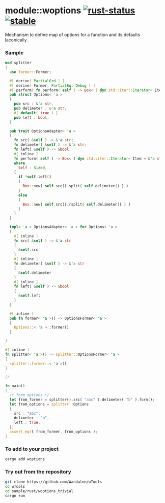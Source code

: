 # module::woptions [![rust-status](https://github.com/Wandalen/wTools/actions/workflows/ToolsRustPush.yml/badge.svg)](https://github.com/Wandalen/wTools/actions/workflows/ToolsRustPush.yml) [![stable](https://img.shields.io/badge/stability-stable-brightgreen.svg)](https://github.com/emersion/stability-badges#stable)

Mechanism to define map of options for a function and its defaults laconically.

### Sample

```rust
mod splitter
{
  use former::Former;

  #[ derive( PartialOrd ) ]
  #[ derive( Former, PartialEq, Debug ) ]
  #[ perform( fn perform( self ) -> Box< ( dyn std::iter::Iterator< Item = &'a str > + 'a ) > ) ]
  pub struct Options< 'a >
  {
    pub src : &'a str,
    pub delimeter : &'a str,
    #[ default( true ) ]
    pub left : bool,
  }

  pub trait OptionsAdapter< 'a >
  {
    fn src( &self ) -> &'a str;
    fn delimeter( &self ) -> &'a str;
    fn left( &self ) -> &bool;
    #[ inline ]
    fn perform( self ) -> Box< ( dyn std::iter::Iterator< Item = &'a str > + 'a ) >
    where
      Self : Sized,
    {
      if *self.left()
      {
        Box::new( self.src().split( self.delimeter() ) )
      }
      else
      {
        Box::new( self.src().rsplit( self.delimeter() ) )
      }
    }
  }

  impl< 'a > OptionsAdapter< 'a > for Options< 'a >
  {
    #[ inline ]
    fn src( &self ) -> &'a str
    {
      &self.src
    }
    #[ inline ]
    fn delimeter( &self ) -> &'a str
    {
      &self.delimeter
    }
    #[ inline ]
    fn left( &self ) -> &bool
    {
      &self.left
    }
  }

  #[ inline ]
  pub fn former< 'a >() -> OptionsFormer< 'a >
  {
    Options::< 'a >::former()
  }

}

#[ inline ]
fn splitter< 'a >() -> splitter::OptionsFormer< 'a >
{
  splitter::former::< 'a >()
}

//

fn main()
{
  /* form options */
  let from_former = splitter().src( "abc" ).delimeter( "b" ).form();
  let from_options = splitter::Options
  {
    src : "abc",
    delimeter : "b",
    left : true,
  };
  assert_eq!( from_former, from_options );
}
```
<!-- xxx --> <!-- aaa : done -->

### To add to your project

```sh
cargo add woptions
```

### Try out from the repository

```sh
git clone https://github.com/Wandalen/wTools
cd wTools
cd sample/rust/woptions_trivial
cargo run
```
